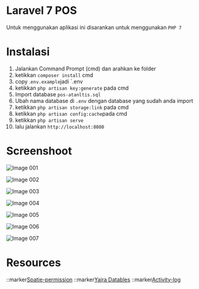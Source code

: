 # Laravel 7 POS
Untuk menggunakan aplikasi ini disarankan untuk menggunakan `PHP 7`
# Instalasi
 1.  Jalankan Command Prompt (cmd) dan arahkan ke folder 
 2. ketikkan `composer install` cmd
 3. copy .`env.example`jadi `.env
 4. ketikkan `php artisan key:generate` pada cmd
 5.  Import database `pos-atanltis.sql` 
 6. Ubah nama database di `.env` dengan database yang sudah anda import
 7. ketikkan `php artisan storage:link` pada cmd
 8. ketikkan `php artisan config:cache`pada cmd
 9. ketikkan `php artisan serve`
 10. lalu jalankan `http://localhost:8080`


# Screenshoot 
![Image 001](https://user-images.githubusercontent.com/33163281/129160501-e419bdc7-6fb1-492a-9ad4-e046c831edf3.png)

![Image 002](https://user-images.githubusercontent.com/33163281/129160507-0a739fb3-b355-4bde-8b44-91347f4ca5c0.png)

![Image 003](https://user-images.githubusercontent.com/33163281/129160509-796dc53f-e925-4ffd-92da-7e3f8644647f.png)

![Image 004](https://user-images.githubusercontent.com/33163281/129160510-943a1155-d681-4370-b864-64a6761fabd3.png)

![Image 005](https://user-images.githubusercontent.com/33163281/129160512-5e5925bb-88b2-4042-be0a-eabc6b2d3fc7.png)

![Image 006](https://user-images.githubusercontent.com/33163281/129160514-125dc9b6-4d1e-44fc-b821-c58643acb79b.png)

![Image 007](https://user-images.githubusercontent.com/33163281/129160517-f2be2d17-b264-42d3-aad4-3c0fb64d7e8e.png)
# Resources
::marker[Spatie-permission](https://github.com/spatie/laravel-permission)
::marker[Yajra Datables](https://github.com/yajra/laravel-datatables)
::marker[Activity-log](https://github.com/spatie/laravel-activitylog)
